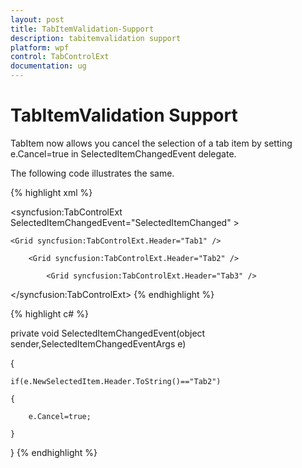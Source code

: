 ```yaml
---
layout: post
title: TabItemValidation-Support
description: tabitemvalidation support
platform: wpf
control: TabControlExt
documentation: ug
---
```


# TabItemValidation Support

TabItem now allows you cancel the selection of a tab item by setting e.Cancel=true in SelectedItemChangedEvent delegate.

The following code illustrates the same.


{% highlight xml %}



<syncfusion:TabControlExt  SelectedItemChangedEvent="SelectedItemChanged" >

    <Grid syncfusion:TabControlExt.Header="Tab1" />

        <Grid syncfusion:TabControlExt.Header="Tab2" />

            <Grid syncfusion:TabControlExt.Header="Tab3" />

</syncfusion:TabControlExt>
{% endhighlight %}

{% highlight c# %}



private void SelectedItemChangedEvent(object sender,SelectedItemChangedEventArgs e)

{

    if(e.NewSelectedItem.Header.ToString()=="Tab2")

    {

        e.Cancel=true;

    }      

}
{% endhighlight %}


